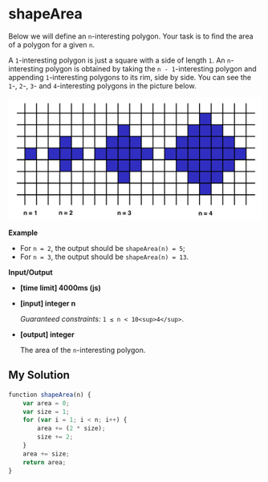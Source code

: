 # shapeArea
﻿Below we will define an `n`-interesting polygon. Your task is to find the area of a polygon for a given `n`.

A `1`-interesting polygon is just a square with a side of length `1`. An `n`-interesting polygon is obtained by taking the `n - 1`-interesting polygon and appending `1`-interesting polygons to its rim, side by side. You can see the `1`-, `2`-, `3`- and `4`-interesting polygons in the picture below.

![](images/area.png)

**Example**

*   For `n = 2`, the output should be
    `shapeArea(n) = 5`;
*   For `n = 3`, the output should be
    `shapeArea(n) = 13`.

**Input/Output**

*   **[time limit] 4000ms (js)**

*   **[input] integer n**

    _Guaranteed constraints:_
    `1 ≤ n < 10<sup>4</sup>`.

*   **[output] integer**

    The area of the `n`-interesting polygon.


## My Solution
```javascript
﻿function shapeArea(n) {
    var area = 0;
    var size = 1;
    for (var i = 1; i < n; i++) {
        area += (2 * size);
        size += 2;
    }
    area += size;
    return area;
}
​
```
